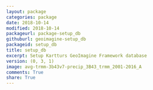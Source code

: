 ```yaml
---
layout: package
categories: package
date: 2018-10-14
modified: 2018-10-14
packageurl: package-setup_db
githuburl: geoimagine-setup_db
packageid: setup_db
title: setup_db
excerpt: Setup Kartturs GeoImagine Framework database
version: (0, 3, 1)
image: avg-trmm-3b43v7-precip_3B43_trmm_2001-2016_A
comments: True
share: True
---
```

